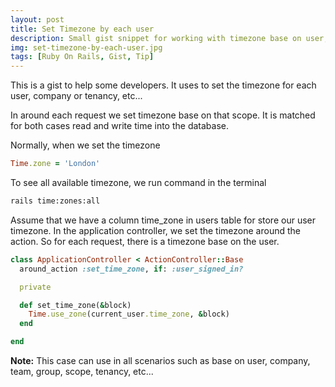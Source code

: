 ```yaml
---
layout: post
title: Set Timezone by each user
description: Small gist snippet for working with timezone base on user, team, group, company, tenency, etc...
img: set-timezone-by-each-user.jpg
tags: [Ruby On Rails, Gist, Tip]
---
```


This is a gist to help some developers. It uses to set the timezone for each user, company or tenancy, etc...

In around each request we set timezone base on that scope. It is matched for both cases read and write time into the database.

<!-- ad -->

Normally, when we set the timezone

```ruby
Time.zone = 'London'
```

To see all available timezone, we run command in the terminal

```bash
rails time:zones:all
```

Assume that we have a column time_zone in users table for store our user timezone. In the application controller, we set the timezone around the action. So for each request, there is a timezone base on the user.


```ruby
class ApplicationController < ActionController::Base
  around_action :set_time_zone, if: :user_signed_in?

  private

  def set_time_zone(&block)
    Time.use_zone(current_user.time_zone, &block)
  end

end
```

**Note:** This case can use in all scenarios such as base on user, company, team, group, scope, tenancy, etc...

